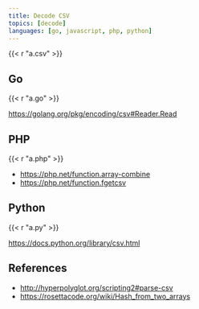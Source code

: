 ```yaml
---
title: Decode CSV
topics: [decode]
languages: [go, javascript, php, python]
---
```


{{< r "a.csv" >}}

## Go

{{< r "a.go" >}}

<https://golang.org/pkg/encoding/csv#Reader.Read>

## PHP

{{< r "a.php" >}}

- <https://php.net/function.array-combine>
- <https://php.net/function.fgetcsv>

## Python

{{< r "a.py" >}}

<https://docs.python.org/library/csv.html>

## References

- <http://hyperpolyglot.org/scripting2#parse-csv>
- <https://rosettacode.org/wiki/Hash_from_two_arrays>
